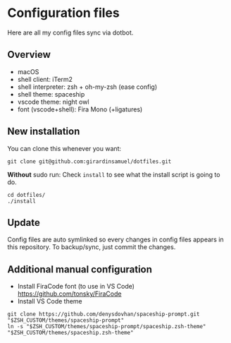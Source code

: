 # Configuration files

Here are all my config files sync via dotbot.

## Overview

- macOS
- shell client: iTerm2
- shell interpreter: zsh + oh-my-zsh (ease config)
- shell theme: spaceship
- vscode theme: night owl
- font (vscode+shell): Fira Mono (+ligatures)

## New installation

You can clone this whenever you want:

```
git clone git@github.com:girardinsamuel/dotfiles.git
```

**Without** sudo run:
Check `install` to see what the install script is going to do.

```
cd dotfiles/
./install
```

## Update

Config files are auto symlinked so every changes in config files appears in this repository.
To backup/sync, just commit the changes.

## Additional manual configuration

- Install FiraCode font (to use in VS Code) <https://github.com/tonsky/FiraCode>
- Install VS Code theme

```
git clone https://github.com/denysdovhan/spaceship-prompt.git "$ZSH_CUSTOM/themes/spaceship-prompt"
ln -s "$ZSH_CUSTOM/themes/spaceship-prompt/spaceship.zsh-theme" "$ZSH_CUSTOM/themes/spaceship.zsh-theme"
```
